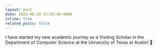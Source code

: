 ```yaml
---
layout: post
date: 2025-06-20 15:59:00-0400
inline: true
related_posts: false
---
```


I have started my new academic journey as a Visiting Scholar in the Department of Computer Science at the University of Texas at Austin! 🤠